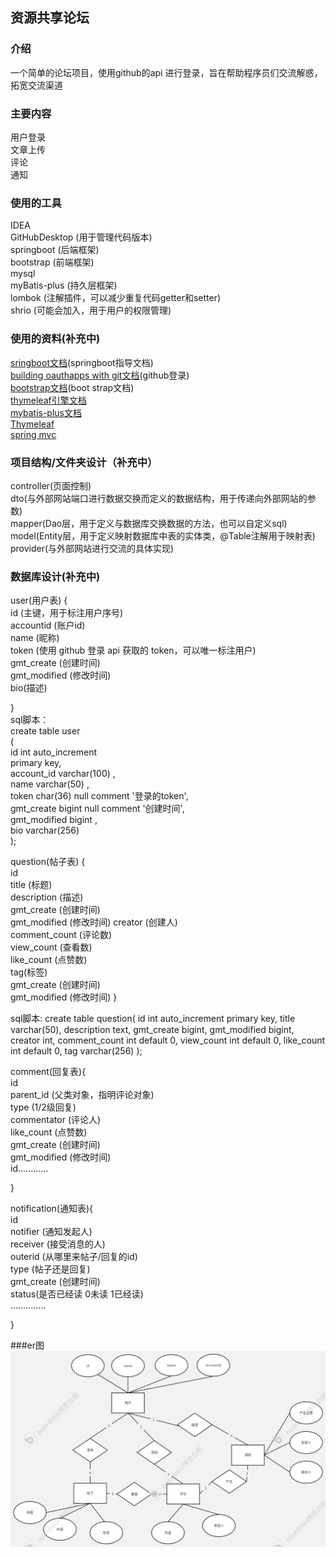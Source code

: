 ## 资源共享论坛

### 介绍
一个简单的论坛项目，使用github的api 进行登录，旨在帮助程序员们交流解惑，拓宽交流渠道

### 主要内容
用户登录  
文章上传   
评论  
通知

### 使用的工具
IDEA  
GitHubDesktop (用于管理代码版本)  
springboot (后端框架)  
bootstrap (前端框架)  
mysql   
myBatis-plus (持久层框架)  
lombok (注解插件，可以减少重复代码getter和setter)  
shrio (可能会加入，用于用户的权限管理)


### 使用的资料(补充中)
[sringboot文档](https://spring.io/guides)(springboot指导文档)  
[building oauthapps with git文档](https://docs.github.com/en/apps/oauth-apps/building-oauth-apps)(github登录)  
[bootstrap文档](https://v3.bootcss.com/getting-started/)(boot strap文档)  
[thymeleaf引擎文档](https://fanlychie.github.io/post/thymeleaf.html)  
[mybatis-plus文档](https://baomidou.com/introduce/)  
[Thymeleaf](https://www.thymeleaf.org/doc/tutorials/3.0/usingthymeleaf.html#setting-attribute-values)  
[spring mvc](https://docs.spring.io/spring-framework/docs/5.0.3.RELEASE/spring-framework-reference/web.html#mvc-config-interceptors)

### 项目结构/文件夹设计（补充中）
controller(页面控制)  
dto(与外部网站端口进行数据交换而定义的数据结构，用于传递向外部网站的参数)  
mapper(Dao层，用于定义与数据库交换数据的方法，也可以自定义sql)  
model(Entity层，用于定义映射数据库中表的实体类，@Table注解用于映射表)
provider(与外部网站进行交流的具体实现)

### 数据库设计(补充中)
user(用户表) {   
id (主键，用于标注用户序号)  
accountid (账户id)  
name (昵称)  
token (使用 github 登录 api 获取的 token，可以唯一标注用户)  
gmt_create (创建时间)   
gmt_modified (修改时间)  
bio(描述)

}  
sql脚本：  
create table user  
(  
id           int auto_increment   
primary key,   
account_id   varchar(100) ,   
name         varchar(50)  ,   
token        char(36)     null comment '登录的token',   
gmt_create   bigint       null comment '创建时间',   
gmt_modified bigint       ,   
bio          varchar(256)    
);



question(帖子表) {   
id  
title   (标题)  
description (描述)  
gmt_create (创建时间)   
gmt_modified (修改时间)
creator (创建人)  
comment_count (评论数)   
view_count (查看数)  
like_count (点赞数)  
tag(标签)  
gmt_create (创建时间)   
gmt_modified (修改时间)
}

sql脚本:
create table question(
id int auto_increment primary key,
title varchar(50),
description text,
gmt_create bigint,
gmt_modified bigint,
creator int,
comment_count int default 0,
view_count int default 0,
like_count int default 0,
tag varchar(256)
);


comment(回复表){  
id  
parent_id  (父类对象，指明评论对象)  
type  (1/2级回复)  
commentator (评论人)  
like_count (点赞数)  
gmt_create (创建时间)   
gmt_modified (修改时间)  
id............  

}

notification(通知表){    
id  
notifier (通知发起人)  
receiver (接受消息的人)    
outerid (从哪里来帖子/回复的id)  
type (帖子还是回复)  
gmt_create (创建时间)  
status(是否已经读 0未读 1已经读)  
..............

}


###er图
![er图](erpicture.png)

